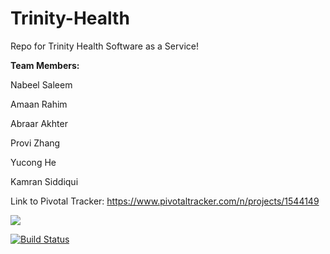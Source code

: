 # Trinity-Health
Repo for Trinity Health Software as a Service!

**Team Members:**

Nabeel Saleem

Amaan Rahim

Abraar Akhter

Provi Zhang

Yucong He

Kamran Siddiqui

Link to Pivotal Tracker: https://www.pivotaltracker.com/n/projects/1544149

<a href="https://codeclimate.com/github/ProvidenceXz/Trinity-Health"><img src="https://codeclimate.com/github/ProvidenceXz/Trinity-Health/badges/gpa.svg" /></a>

[![Build Status](https://travis-ci.org/ProvidenceXz/Trinity-Health.svg?branch=master)](https://travis-ci.org/ProvidenceXz/Trinity-Health)
